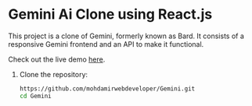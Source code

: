 # Gemini Ai Clone using React.js
This project is a clone of Gemini, formerly known as Bard. It consists of a responsive Gemini frontend and an API to make it functional.

Check out the live demo [here]( https://mohdamirwebdeveloper.github.io/Gemini/).

1. Clone the repository:

   ```bash
   https://github.com/mohdamirwebdeveloper/Gemini.git 
   cd Gemini
